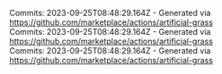 Commits: 2023-09-25T08:48:29.164Z - Generated via https://github.com/marketplace/actions/artificial-grass
<br>
Commits: 2023-09-25T08:48:29.164Z - Generated via https://github.com/marketplace/actions/artificial-grass
<br>
Commits: 2023-09-25T08:48:29.164Z - Generated via https://github.com/marketplace/actions/artificial-grass
<br>
